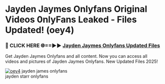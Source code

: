 # Jayden Jaymes Onlyfans Original Videos 0nlyFans Leaked - Files Updated! (oey4)

<h3>🔴 CLICK HERE 🌐==►► <a href="https://tinyurl.com/ms9xzufz" rel="nofollow">Jayden Jaymes Onlyfans Updated Files</a></h3>

Get Jayden Jaymes Onlyfans and all content. Now you can access all videos and pictures of Jayden Jaymes Onlyfans. New Updated Files 2025!

[![oey4](https://i.imgur.com/PQ7UWWw.gif)](https://tinyurl.com/ms9xzufz)
jayden james onlyfans<br>
jayden starr onlyfans